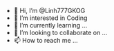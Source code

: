 - 👋 Hi, I’m @Linh777GKOG
- 👀 I’m interested in Coding
- 🌱 I’m currently learning ...
- 💞️ I’m looking to collaborate on ...
- 📫 How to reach me ...

<!---
Linh777GKOG/Linh777GKOG is a ✨ special ✨ repository because its `README.md` (this file) appears on your GitHub profile.
You can click the Preview link to take a look at your changes.
--->
